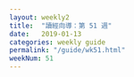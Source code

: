 ```yaml
---
layout: weekly2
title:  "讀經向導：第 51 週"
date:   2019-01-13
categories: weekly guide
permalink: "/guide/wk51.html"
weekNum: 51
---
```

